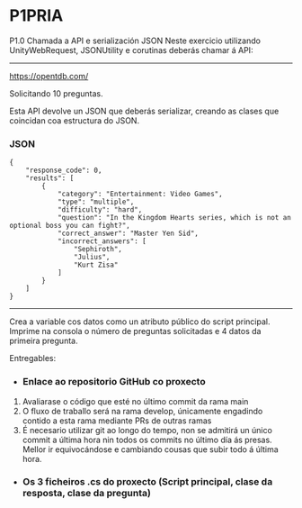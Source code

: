 # P1PRIA
P1.0 Chamada a API e serialización JSON
Neste exercicio utilizando UnityWebRequest, JSONUtility e corutinas deberás chamar á API:
___

https://opentdb.com/

Solicitando 10 preguntas.

Esta API devolve un JSON que deberás serializar, creando as clases que coincidan coa estructura do JSON.

### JSON
~~~
{
    "response_code": 0,
    "results": [
        {
            "category": "Entertainment: Video Games",
            "type": "multiple",
            "difficulty": "hard",
            "question": "In the Kingdom Hearts series, which is not an optional boss you can fight?",
            "correct_answer": "Master Yen Sid",
            "incorrect_answers": [
                "Sephiroth",
                "Julius",
                "Kurt Zisa"
            ]
        }
    ]
}
~~~
___

Crea a variable cos datos como un atributo público do script principal. Imprime na consola o número de preguntas solicitadas e 4 datos da primeira pregunta.

Entregables:

* ### Enlace ao repositorio GitHub co proxecto
 1. Avaliarase o código que esté no último commit da rama main
 2. O fluxo de traballo será na rama develop, únicamente engadindo contido a esta rama mediante PRs de outras ramas
 3. É necesario utilizar git ao longo do tempo, non se admitirá un único commit a última hora nin todos os commits no último día ás presas. Mellor ir equivocándose e cambiando cousas que subir todo á última hora.
* ### Os 3 ficheiros .cs do proxecto (Script principal, clase da resposta, clase da pregunta)
